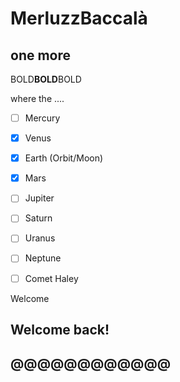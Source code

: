 # MerluzzBaccalà
  
## one more

BOLD**BOLD**BOLD

where the ....
- [ ] Mercury
- [x] Venus
- [x] Earth (Orbit/Moon)
- [x] Mars
- [ ] Jupiter
- [ ] Saturn
- [ ] Uranus
- [ ] Neptune
- [ ] Comet Haley



Welcome

## Welcome back!
## @@@@@@@@@@@@
